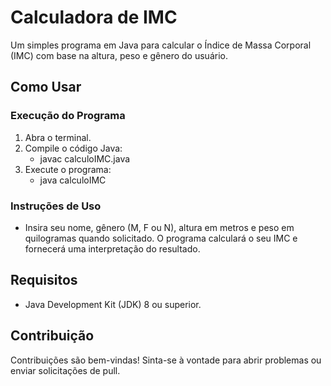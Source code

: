 # Calculadora de IMC

Um simples programa em Java para calcular o Índice de Massa Corporal (IMC) com base na altura, peso e gênero do usuário.

## Como Usar

### Execução do Programa
1. Abra o terminal.
2. Compile o código Java:
   - javac calculoIMC.java
4. Execute o programa:
   - java calculoIMC

### Instruções de Uso
- Insira seu nome, gênero (M, F ou N), altura em metros e peso em quilogramas quando solicitado.
O programa calculará o seu IMC e fornecerá uma interpretação do resultado.

## Requisitos

- Java Development Kit (JDK) 8 ou superior.

## Contribuição

Contribuições são bem-vindas! Sinta-se à vontade para abrir problemas ou enviar solicitações de pull.
